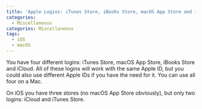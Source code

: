 ```yaml
---
title: 'Apple Logins: iTunes Store, iBooks Store, macOS App Store and iCloud'
categories:
  - Miscellaneous
categories: Miscellaneous
tags:
  - iOS
  - macOS
---
```

You have four different logins: iTunes Store, macOS App Store, iBooks Store and iCloud. All of these logins will work with the same Apple ID, but you could also use different Apple IDs if you have the need for it. You can use all four on a Mac.

On iOS you have three stores (no macOS App Store obviously), but only two logins: iCloud and iTunes Store.
